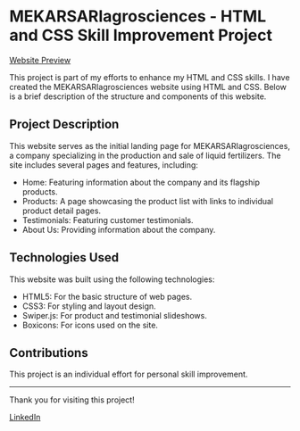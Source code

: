 # MEKARSARIagrosciences - HTML and CSS Skill Improvement Project

[Website Preview](https://mekarsariagrosciences.netlify.app/)

This project is part of my efforts to enhance my HTML and CSS skills. I have created the MEKARSARIagrosciences website using HTML and CSS. Below is a brief description of the structure and components of this website.

## Project Description

This website serves as the initial landing page for MEKARSARIagrosciences, a company specializing in the production and sale of liquid fertilizers. The site includes several pages and features, including:

- Home: Featuring information about the company and its flagship products.
- Products: A page showcasing the product list with links to individual product detail pages.
- Testimonials: Featuring customer testimonials.
- About Us: Providing information about the company.

## Technologies Used

This website was built using the following technologies:

- HTML5: For the basic structure of web pages.
- CSS3: For styling and layout design.
- Swiper.js: For product and testimonial slideshows.
- Boxicons: For icons used on the site.

## Contributions

This project is an individual effort for personal skill improvement. 

---

Thank you for visiting this project!

[LinkedIn](https://www.linkedin.com/in/sekar-ria-443643211/)
